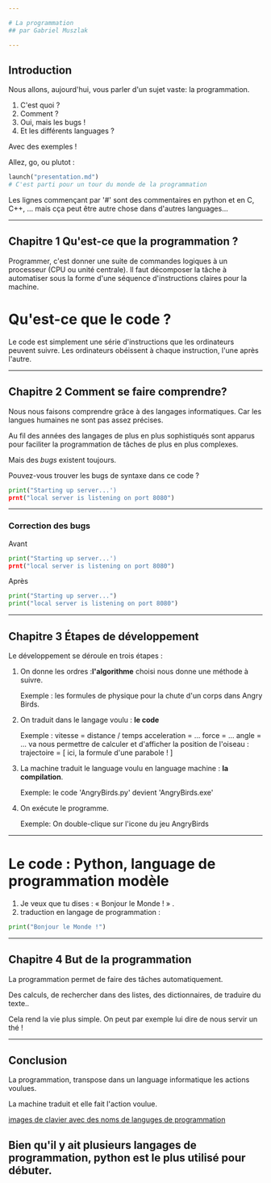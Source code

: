 ```yaml
---

# La programmation 
## par Gabriel Muszlak

---
```

## Introduction

Nous allons, aujourd'hui, vous parler d'un sujet vaste: la programmation.

1. C'est quoi ? 
1. Comment ? 
2. Oui, mais les bugs ! 
4. Et les différents languages ? 

Avec des exemples !

Allez, go, ou plutot : 

```python 
launch("presentation.md")
# C'est parti pour un tour du monde de la programmation
```

Les lignes commençant par '#' sont des commentaires en python et en C, C++, ... mais cça peut être autre chose dans d'autres languages...

---
## Chapitre 1 Qu'est-ce que la programmation ?

Programmer, c'est donner une suite de commandes logiques à un processeur (CPU ou unité centrale).
Il faut décomposer la tâche à automatiser sous la forme d'une séquence d'instructions claires pour la machine.

# Qu'est-ce que le code ?

Le code est simplement une série d'instructions que les ordinateurs peuvent suivre. Les ordinateurs obéissent à chaque instruction, l'une après l'autre.

---
## Chapitre 2 Comment se faire comprendre?

Nous nous faisons comprendre grâce à des langages informatiques.
Car les langues humaines ne sont pas assez précises. 


Au fil des années des langages de plus en plus sophistiqués sont apparus pour faciliter la programmation de tâches de plus en plus complexes.

Mais des _bugs_ existent toujours. 

Pouvez-vous trouver les bugs de syntaxe dans ce code ? 

```python
print("Starting up server...')
prnt("local server is listening on port 8080")
```
---

### Correction des bugs 

Avant 
```python
print("Starting up server...')
prnt("local server is listening on port 8080")
```
Après
```python
print("Starting up server...")
print("local server is listening on port 8080")
```

---

## Chapitre 3  Étapes de développement


Le développement se déroule en trois  étapes :

1. On donne les ordres :**l'algorithme** choisi nous donne une méthode à suivre.

   Exemple : les formules de physique pour la chute d'un corps dans Angry Birds. 

2. On traduit dans le langage voulu : **le code**
   
   Exemple : 
   vitesse = distance / temps 
   acceleration = ... 
   force = ... 
   angle = ...
   va nous permettre de calculer et d'afficher la position de l'oiseau : 
   trajectoire = [ ici, la formule d'une parabole ! ] 

3. La machine traduit le language voulu en language machine : **la compilation**.

   Exemple: le code 'AngryBirds.py' devient 'AngryBirds.exe'

4. On exécute le programme. 

   Exemple: On double-clique sur l'icone du jeu AngryBirds
 
---
# Le code : Python, language de programmation modèle

1. Je veux que tu dises :  « Bonjour le Monde ! » .
2. traduction en langage de programmation : 

```python
print("Bonjour le Monde !")
```

---

## Chapitre 4 But de la programmation

La programmation permet de faire des tâches automatiquement.

Des calculs, de rechercher dans des listes, des dictionnaires, de traduire du texte..

Cela rend la vie plus simple. On peut par exemple lui dire de nous servir un thé !

---

## Conclusion

La programmation,  transpose  dans un language informatique les actions voulues.

La machine traduit et elle fait l'action voulue.

[images de clavier avec des noms de languges de programmation][1]

[1]: (https://www.fredzone.org/wp-content/uploads/2022/05/41326088_m-1536x1025.jpg)

Bien qu'il y ait plusieurs langages de programmation, python est le plus utilisé pour débuter. 
---
